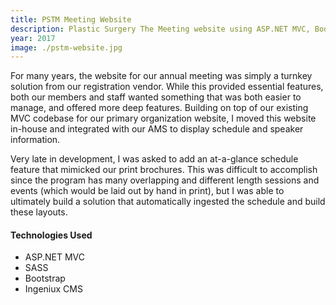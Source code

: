 ```yaml
---
title: PSTM Meeting Website
description: Plastic Surgery The Meeting website using ASP.NET MVC, Bootstrap and Ingeniux CMS.
year: 2017
image: ./pstm-website.jpg
---
```


For many years, the website for our annual meeting was simply a turnkey solution from our registration vendor. While this provided essential features, both our members and staff wanted something that was both easier to manage, and offered more deep features. Building on top of our existing MVC codebase for our primary organization website, I moved this website in-house and integrated with our AMS to display schedule and speaker information.

Very late in development, I was asked to add an at-a-glance schedule feature that mimicked our print brochures. This was difficult to accomplish since the program has many overlapping and different length sessions and events (which would be laid out by hand in print), but I was able to ultimately build a solution that automatically ingested the schedule and build these layouts.

#### Technologies Used

* ASP.NET MVC
* SASS
* Bootstrap
* Ingeniux CMS
